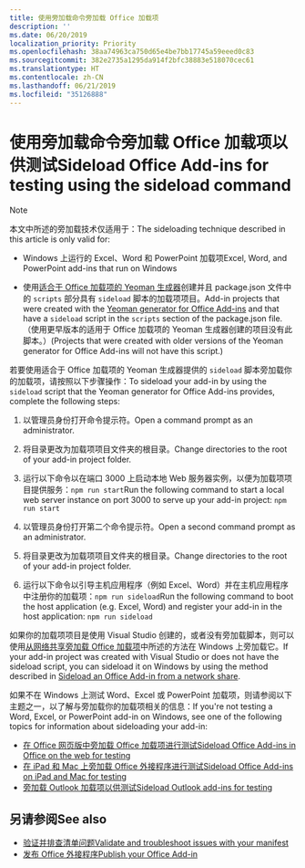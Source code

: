 ```yaml
---
title: 使用旁加载命令旁加载 Office 加载项
description: ''
ms.date: 06/20/2019
localization_priority: Priority
ms.openlocfilehash: 38aa74963ca750d65e4be7bb17745a59eeed0c83
ms.sourcegitcommit: 382e2735a1295da914f2bfc38883e518070cec61
ms.translationtype: HT
ms.contentlocale: zh-CN
ms.lasthandoff: 06/21/2019
ms.locfileid: "35126888"
---
```

# <a name="sideload-office-add-ins-for-testing-using-the-sideload-command"></a><span data-ttu-id="dae00-102">使用旁加载命令旁加载 Office 加载项以供测试</span><span class="sxs-lookup"><span data-stu-id="dae00-102">Sideload Office Add-ins for testing using the sideload command</span></span>
 
> [!NOTE]
> <span data-ttu-id="dae00-103">本文中所述的旁加载技术仅适用于：</span><span class="sxs-lookup"><span data-stu-id="dae00-103">The sideloading technique described in this article is only valid for:</span></span>
> 
> - <span data-ttu-id="dae00-104">Windows 上运行的 Excel、Word 和 PowerPoint 加载项</span><span class="sxs-lookup"><span data-stu-id="dae00-104">Excel, Word, and PowerPoint add-ins that run on Windows</span></span>
> 
> - <span data-ttu-id="dae00-105">使用[适合于 Office 加载项的 Yeoman 生成器](https://github.com/OfficeDev/generator-office)创建并且 package.json 文件中的 `scripts` 部分具有 `sideload` 脚本的加载项项目。</span><span class="sxs-lookup"><span data-stu-id="dae00-105">Add-in projects that were created with the [Yeoman generator for Office Add-ins](https://github.com/OfficeDev/generator-office) and that have a `sideload` script in the `scripts` section of the package.json file.</span></span> <span data-ttu-id="dae00-106">（使用更早版本的适用于 Office 加载项的 Yeoman 生成器创建的项目没有此脚本。）</span><span class="sxs-lookup"><span data-stu-id="dae00-106">(Projects that were created with older versions of the Yeoman generator for Office Add-ins will not have this script.)</span></span>
 
<span data-ttu-id="dae00-107">若要使用适合于 Office 加载项的 Yeoman 生成器提供的 `sideload` 脚本旁加载你的加载项，请按照以下步骤操作：</span><span class="sxs-lookup"><span data-stu-id="dae00-107">To sideload your add-in by using the `sideload` script that the Yeoman generator for Office Add-ins provides, complete the following steps:</span></span>

1. <span data-ttu-id="dae00-108">以管理员身份打开命令提示符。</span><span class="sxs-lookup"><span data-stu-id="dae00-108">Open a command prompt as an administrator.</span></span>

2. <span data-ttu-id="dae00-109">将目录更改为加载项项目文件夹的根目录。</span><span class="sxs-lookup"><span data-stu-id="dae00-109">Change directories to the root of your add-in project folder.</span></span>

3. <span data-ttu-id="dae00-110">运行以下命令以在端口 3000 上启动本地 Web 服务器实例，以便为加载项项目提供服务：`npm run start`</span><span class="sxs-lookup"><span data-stu-id="dae00-110">Run the following command to start a local web server instance on port 3000 to serve up your add-in project: `npm run start`</span></span>

4. <span data-ttu-id="dae00-111">以管理员身份打开第二个命令提示符。</span><span class="sxs-lookup"><span data-stu-id="dae00-111">Open a second command prompt as an administrator.</span></span>

5. <span data-ttu-id="dae00-112">将目录更改为加载项项目文件夹的根目录。</span><span class="sxs-lookup"><span data-stu-id="dae00-112">Change directories to the root of your add-in project folder.</span></span>

6. <span data-ttu-id="dae00-113">运行以下命令以引导主机应用程序（例如 Excel、Word）并在主机应用程序中注册你的加载项：`npm run sideload`</span><span class="sxs-lookup"><span data-stu-id="dae00-113">Run the following command to boot the host application (e.g. Excel, Word) and register your add-in in the host application: `npm run sideload`</span></span>

<span data-ttu-id="dae00-114">如果你的加载项项目是使用 Visual Studio 创建的，或者没有旁加载脚本，则可以使用[从网络共享旁加载 Office 加载项](create-a-network-shared-folder-catalog-for-task-pane-and-content-add-ins.md)中所述的方法在 Windows 上旁加载它。</span><span class="sxs-lookup"><span data-stu-id="dae00-114">If your add-in project was created with Visual Studio or does not have the sideload script, you can sideload it on Windows by using the method described in [Sideload an Office Add-in from a network share](create-a-network-shared-folder-catalog-for-task-pane-and-content-add-ins.md).</span></span>

<span data-ttu-id="dae00-115">如果不在 Windows 上测试 Word、Excel 或 PowerPoint 加载项，则请参阅以下主题之一，以了解与旁加载你的加载项相关的信息：</span><span class="sxs-lookup"><span data-stu-id="dae00-115">If you're not testing a Word, Excel, or PowerPoint add-in on Windows, see one of the following topics for information about sideloading your add-in:</span></span>
 
- [<span data-ttu-id="dae00-116">在 Office 网页版中旁加载 Office 加载项进行测试</span><span class="sxs-lookup"><span data-stu-id="dae00-116">Sideload Office Add-ins in Office on the web for testing</span></span>](sideload-office-add-ins-for-testing.md)
- [<span data-ttu-id="dae00-117">在 iPad 和 Mac 上旁加载 Office 外接程序进行测试</span><span class="sxs-lookup"><span data-stu-id="dae00-117">Sideload Office Add-ins on iPad and Mac for testing</span></span>](sideload-an-office-add-in-on-ipad-and-mac.md)
- [<span data-ttu-id="dae00-118">旁加载 Outlook 加载项以供测试</span><span class="sxs-lookup"><span data-stu-id="dae00-118">Sideload Outlook add-ins for testing</span></span>](/outlook/add-ins/sideload-outlook-add-ins-for-testing)

## <a name="see-also"></a><span data-ttu-id="dae00-119">另请参阅</span><span class="sxs-lookup"><span data-stu-id="dae00-119">See also</span></span>

- [<span data-ttu-id="dae00-120">验证并排查清单问题</span><span class="sxs-lookup"><span data-stu-id="dae00-120">Validate and troubleshoot issues with your manifest</span></span>](troubleshoot-manifest.md)
- [<span data-ttu-id="dae00-121">发布 Office 外接程序</span><span class="sxs-lookup"><span data-stu-id="dae00-121">Publish your Office Add-in</span></span>](../publish/publish.md)
